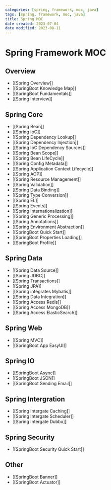 ```yaml
---
categories: [spring, framework, moc, java]
tags: [spring, framework, moc, java]
title: Spring MOC
date created: 2023-07-04
date modified: 2023-08-11
---
```


# Spring Framework MOC

## Overview

- [[Spring Overview]]
- [[SpringBoot Knowledge Map]]
- [[SpringBoot Fundamentals]]
- [[Spring Interview]]

## Spring Core

- [[Spring Bean]]
- [[Spring IoC]]
- [[Spring Dependency Lookup]]
- [[Spring Dependency Injection]]
- [[Spring IoC Dependency Sources]]
- [[Spring Bean Scope]]
- [[Spring Bean LifeCycle]]
- [[Spring Config Metadata]]
- [[Spring Application Context Lifecycle]]
- [[Spring AOP]]
- [[Spring Resource Management]]
- [[Spring Validation]]
- [[Spring Data Binding]]
- [[Spring Type Conversion]]
- [[Spring EL]]
- [[Spring Events]]
- [[Spring Internationalization]]
- [[Spring Generic Processing]]
- [[Spring Annotations]]
- [[Spring Environment Abstraction]]
- [[SpringBoot Quick Start]]
- [[SpringBoot Properties Loading]]
- [[SpringBoot Profile]]

## Spring Data

- [[Spring Data Source]]
- [[Spring JDBC]]
- [[Spring Transactions]]
- [[Spring JPA]]
- [[Spring integrates Mybatis]]
- [[Spring Data Integration]]
- [[Spring Access Redis]]
- [[Spring Access MongoDB]]
- [[Spring Access ElasticSearch]]

## Spring Web

- [[Spring MVC]]
- [[SpringBoot App EasyUI]]

## Spring IO

- [[SpringBoot Async]]
- [[SpringBoot JSON]]
- [[SpringBoot Sending Email]]

## Spring Intergration

- [[Spring Intergate Caching]]
- [[Spring Intergate Scheduler]]
- [[Spring Intergate Dubbo]]

## Spring Security

- [[SpringBoot Security Quick Start]]

## Other

- [[SpringBoot Banner]]
- [[SpringBoot Actuator]]
